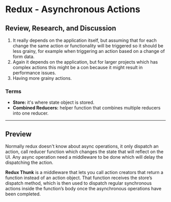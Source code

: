 # Redux - Asynchronous Actions

## Review, Research, and Discussion

1. It really depends on the application itself, but assuming that for each change the same action or functionality will be triggered so it should be less grainy, for example when triggering an action based on a change of form data.
2. Again it depends on the application, but for larger projects which has complex actions this might be a con because it might result in performance issues.
3. Having more grainy actions.

### Terms

* **Store:** it's where state object is stored.
* **Combined Reducers:** helper function that combines multiple reducers into one reducer.

<hr>

## Preview

Normally redux doesn't know about async operations, it only dispatch an action, call reducer function which changes the state that will reflect on the UI. Any async operation need a middleware to be done which will delay the dispatching the action.

**Redux Thunk** is a middleware that lets you call action creators that return a function instead of an action object. That function receives the store’s dispatch method, which is then used to dispatch regular synchronous actions inside the function’s body once the asynchronous operations have been completed.


